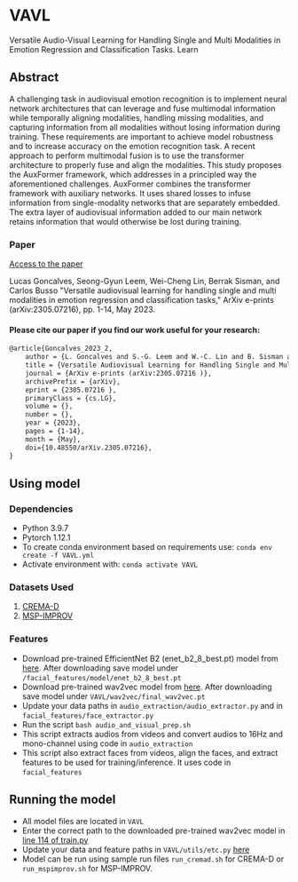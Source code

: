# VAVL
Versatile Audio-Visual Learning for Handling Single and Multi Modalities in Emotion Regression and Classification Tasks. Learn 

## Abstract
A challenging task in audiovisual emotion recognition is to implement neural network architectures that can leverage and fuse multimodal information while temporally aligning modalities, handling missing modalities, and capturing information from all modalities without losing information during training. These requirements are important to achieve model robustness and to increase accuracy on the emotion recognition task. A recent approach to perform multimodal fusion is to use the transformer architecture to properly fuse and align the modalities. This study proposes the AuxFormer framework, which addresses in a principled way the aforementioned challenges. AuxFormer combines the transformer framework with auxiliary networks. It uses shared losses to infuse information from single-modality networks that are separately embedded. The extra layer of audiovisual information added to our main network retains information that would otherwise be lost during training.

### Paper
[Access to the paper](https://arxiv.org/pdf/2305.07216.pdf)

Lucas Goncalves, Seong-Gyun Leem, Wei-Cheng Lin, Berrak Sisman, and Carlos Busso "Versatile audiovisual learning for handling single and multi modalities in emotion regression and classification tasks," ArXiv e-prints (arXiv:2305.07216), pp. 1-14, May 2023.

#### Please cite our paper if you find our work useful for your research:

```tex
@article{Goncalves_2023_2,
	author = {L. Goncalves and S.-G. Leem and W.-C. Lin and B. Sisman and C. Busso},
	title = {Versatile Audiovisual Learning for Handling Single and Multi Modalities in Emotion Regression and Classification Tasks},
	journal = {ArXiv e-prints (arXiv:2305.07216 )},
	archivePrefix = {arXiv},
	eprint = {2305.07216 },
	primaryClass = {cs.LG},
	volume = {},
	number = {},
	year = {2023},
	pages = {1-14},
	month = {May},
	doi={10.48550/arXiv.2305.07216},
}
```

## Using model

### Dependencies
* Python 3.9.7
* Pytorch 1.12.1
* To create conda environment based on requirements use: `conda env create -f VAVL.yml`
* Activate environment with: `conda activate VAVL`

### Datasets Used
1. [CREMA-D](https://www.ncbi.nlm.nih.gov/pmc/articles/PMC4313618/) 
2. [MSP-IMPROV](https://ecs.utdallas.edu/research/researchlabs/msp-lab/MSP-Improv.html)

### Features
* Download pre-trained EfficientNet B2 (enet_b2_8_best.pt) model from [here](https://drive.google.com/file/d/1MVaJ9llhUckZlbRGGD7plw6GBZqrqFPQ/view?usp=sharing). After downloading save model under `/facial_features/model/enet_b2_8_best.pt`
* Download pre-trained wav2vec model from [here](https://drive.google.com/file/d/1xzxFcXuj8-xMWN9yE-4jgIeFoSdMvO5S/view?usp=sharing). After downloading save model under `VAVL/wav2vec/final_wav2vec.pt`
* Update your data paths in `audio_extraction/audio_extractor.py` and in `facial_features/face_extractor.py`
* Run the script `bash audio_and_visual_prep.sh` 
* This script extracts audios from videos and convert audios to 16Hz and mono-channel using code in ``audio_extraction``
* This script also extract faces from videos, align the faces, and extract features to be used for training/inference. It uses code in ``facial_features``


## Running the model
* All model files are located in `VAVL`
* Enter the correct path to the downloaded pre-trained wav2vec model in [line 114 of train.py](https://github.com/ilucasgoncalves/VAVL/blob/main/VAVL/train.py#L114)
* Update your data and feature paths in `VAVL/utils/etc.py` [here](https://github.com/ilucasgoncalves/VAVL/blob/main/VAVL/utils/etc.py)
* Model can be run using sample run files `run_cremad.sh` for CREMA-D or `run_mspimprov.sh` for MSP-IMPROV.

